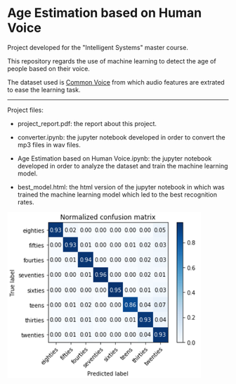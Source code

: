 # Age Estimation based on Human Voice
Project developed for the "Intelligent Systems" master course.

This repository regards the use of machine learning to detect the age of people based on their voice.

The dataset used is [Common Voice](https://www.kaggle.com/datasets/mozillaorg/common-voice?select=README.txt) from which audio features are extrated to ease the learning task.

<hr>

Project files:

- project_report.pdf: 
	the report about this project.

- converter.ipynb: 
	the jupyter notebook developed
	in order to convert the mp3 files in wav files.

- Age Estimation based on Human Voice.ipynb: 
	the jupyter notebook developed in order to analyze the dataset and train the machine learning model.

- best_model.html:
	the html version of the jupyter notebook in which was trained the
	machine learning model which led to the best recognition rates.


![](assets/confusion_matrix.PNG)

